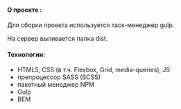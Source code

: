 #### **О проекте :**
Для сборки проекта используется таск-менеджер gulp.

<!-- Для **dev** сборки необходимо выполнить следующие команды:
- npm install
- gulp dev

Для **production**:
- npm install
- gulp build -->

На сервер выливается папка dist.

#### Технологии:
* HTML5, CSS (в т.ч. Flexbox, Grid, media-queries), JS
* препроцессор SASS (SCSS)
* пакетный менеджер NPM
* Gulp
* BEM
